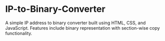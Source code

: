 # IP-to-Binary-Converter
A simple IP address to binary converter built using HTML, CSS, and JavaScript. Features include binary representation with section-wise copy functionality.
